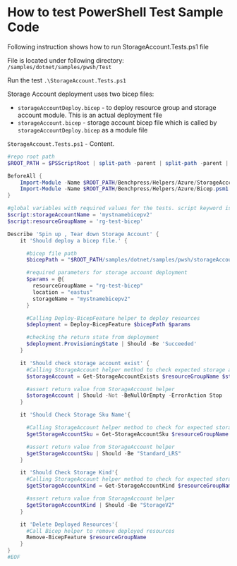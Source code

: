# How to test PowerShell Test Sample Code

Following instruction shows how to run StorageAccount.Tests.ps1 file

File is located under following directory: `/samples/dotnet/samples/pwsh/Test`

Run the test `.\StorageAccount.Tests.ps1`

Storage Account deployment uses two bicep files:

- `storageAccountDeploy.bicep` - to deploy resource group and storage account module. This is an actual deployment file
- `storageAccount.bicep` - storage account bicep file which is called by `storageAccountDeploy.bicep` as a module file

`StorageAccount.Tests.ps1` - Content.

```powershell
#repo root path
$ROOT_PATH = $PSScriptRoot | split-path -parent | split-path -parent | split-path -parent | split-path -parent | split-path -parent

BeforeAll {
    Import-Module -Name $ROOT_PATH/Benchpress/Helpers/Azure/StorageAcccount.psm1
    Import-Module -Name $ROOT_PATH/Benchpress/Helpers/Azure/Bicep.psm1
}

#global variables with required values for the tests. script keyword is used to avoid powershell megalinter complain for global keyword
$script:storageAccountName = 'mystnamebicepv2'
$script:resourceGroupName = 'rg-test-bicep'

Describe 'Spin up , Tear down Storage Account' {
    it 'Should deploy a bicep file.' {

      #bicep file path
      $bicepPath = "$ROOT_PATH/samples/dotnet/samples/pwsh/storageAccountDeploy.bicep"

      #required parameters for storage account deployment
      $params = @{
        resourceGroupName = "rg-test-bicep"
        location = "eastus"
        storageName = "mystnamebicepv2"
      }

      #Calling Deploy-BicepFeature helper to deploy resources
      $deployment = Deploy-BicepFeature $bicepPath $params

      #checking the return state from deployment
      $deployment.ProvisioningState | Should -Be 'Succeeded'
    }

    it 'Should check storage account exist' {
      #Calling StorageAccount helper method to check expected storage account exist
      $storageAccount = Get-StorageAccountExists $resourceGroupName $storageAccountName

      #assert return value from StorageAccount helper
      $storageAccount | Should -Not -BeNullOrEmpty -ErrorAction Stop
    }

    it 'Should Check Storage Sku Name'{

      #Calling StorageAccount helper method to check for expected storage Sku
      $getStorageAccountSku = Get-StorageAccountSku $resourceGroupName $storageAccountName

      #assert return value from StorageAccount helper
      $getStorageAccountSku | Should -Be "Standard_LRS"
    }

    it 'Should Check Storage Kind'{
      #Calling StorageAccount helper method to check for expected storage Kind
      $getStorageAccountKind = Get-StorageAccountKind $resourceGroupName $storageAccountName

      #assert return value from StorageAccount helper
      $getStorageAccountKind | Should -Be "StorageV2"
    }

    it 'Delete Deployed Resources'{
      #Call Bicep helper to remove deployed resources
      Remove-BicepFeature $resourceGroupName
    }
}
#EOF
```
